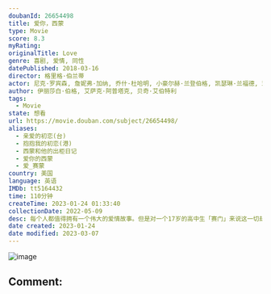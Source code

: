 ```yaml
---
doubanId: 26654498
title: 爱你，西蒙
type: Movie
score: 8.3
myRating: 
originalTitle: Love
genre: 喜剧, 爱情, 同性
datePublished: 2018-03-16
director: 格里格·伯兰蒂
actor: 尼克·罗宾森, 詹妮弗·加纳, 乔什·杜哈明, 小豪尔赫·兰登伯格, 凯瑟琳·兰福德, 亚历山德拉·希普, 洛根·米勒, 凯南·朗斯代尔, 特丽莎·贝特曼, 托尼·海尔, 娜塔莎·罗斯韦尔, 迈尔斯·赫尔泽, 乔伊·保罗瑞, 克拉克·穆尔, 德鲁·斯塔基, 麦肯兹·林茨, 卡萨迪·麦克林西, 艾莉克斯·斯甘巴蒂, 贾米拉·汤普森, 艾米丽·乔丹, 帕特里克·多诺霍, 特雷勒·希尔, 泰勒·切斯, 哈龙·汗, 约书亚·米克尔, 尼古拉斯·斯塔格尔, 南茜·德·梅奥, 克里斯蒂安·奥乔·梅菲尔德, 钱特尔·, 曼迪·法森, 菲利普·科文, 罗比·罗杰斯, 科尔顿·海恩斯, 罗伯·西蒙森, 黛西·罗斯·布莱内斯, 胡安·贾斯帕
author: 伊丽莎白·伯格, 艾萨克·阿普塔克, 贝奇·艾伯特利
tags:
  - Movie
state: 想看
url: https://movie.douban.com/subject/26654498/
aliases:
  - 亲爱的初恋(台)
  - 抱抱我的初恋(港)
  - 西蒙和他的出柜日记
  - 爱你的西蒙
  - 爱_赛蒙
country: 美国
language: 英语
IMDb: tt5164432
time: 110分钟
createTime: 2023-01-24 01:33:40
collectionDate: 2022-05-09
desc: 每个人都值得拥有一个伟大的爱情故事。但是对一个17岁的高中生「赛门」来说这一切却是件超複杂的事：第一、没有人知道他是同性恋；第二、他也搞不清楚自己爱上跟他一样有同样困扰的不具名网友到底是何方神圣？？？...
date created: 2023-01-24
date modified: 2023-03-07
---
```


![image](p2523592367.jpg)

Comment:
---
